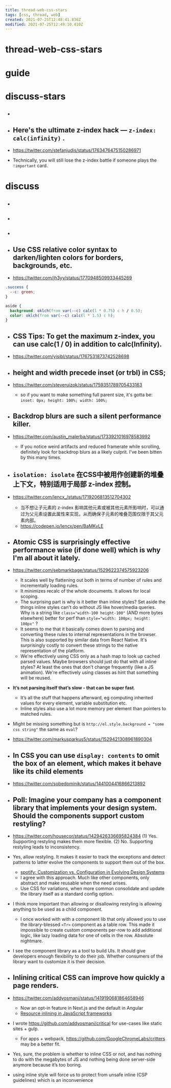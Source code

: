 ```yaml
---
title: thread-web-css-stars
tags: [css, thread, web]
created: 2021-07-25T12:48:41.836Z
modified: 2021-07-25T12:49:10.410Z
---
```


# thread-web-css-stars

# guide

# discuss-stars
- ## 

- ## Here's the ultimate z-index hack — `z-index: calc(infinity)` .
- https://twitter.com/stefanjudis/status/1763476475150286971
- Technically, you will still lose the z-index battle if someone plays the `!important` card. 

# discuss
- ## 

- ## 

- ## 

- ## Use CSS relative color syntax to darken/lighten colors for borders, backgrounds, etc.
- https://twitter.com/jh3yy/status/1770948509933445269

```CSS
.success {
  --c: green;
}

aside {
  background: oklch(from var(--c) calc(l * 0.75) c h / 0.5);
  color: oklch(from var(--c) calc(l * 1.5) c h);
}
```

- ## CSS Tips: To get the maximum z-index, you can use calc(1 / 0) in addition to calc(Infinity).
- https://twitter.com/yisibl/status/1767531873742528698

- ## height and width precede inset (or trbl) in CSS; 
- https://twitter.com/steveruizok/status/1759351789705433163
  - so if you want to make something full parent size, it's gotta be: `inset: 0px; height: 100%; width: 100%;`

- ## Backdrop blurs are such a silent performance killer. 
- https://twitter.com/austin_malerba/status/1733921016978583992
  - If you notice weird artifacts and reduced framerate while scrolling, definitely look for backdrop blurs as a likely culprit. I've been bitten by this many times.

- ##  `isolation: isolate` 在CSS中被用作创建新的堆叠上下文，特别适用于局部 z-index 控制。
- https://twitter.com/lencx_/status/1719206813512704302
  - 当不想让子元素的 z-index 影响其他元素或被其他元素所影响时，可以通过为父元素设置此属性来实现，从而确保子元素的堆叠范围仅限于其父元素内部。
  - https://codepen.io/lencx/pen/BaMKvLE

- ## Atomic CSS is surprisingly effective performance wise (if done well) which is why I'm all about it lately. 
- https://twitter.com/sebmarkbage/status/1529622374575923206
  - It scales well by flattening out both in terms of number of rules and incrementally loading rules. 
  - It minimizes recalc of the whole documents. It allows for local scoping.
  - The surprising part is why is it better than inline styles? Set aside the things inline styles can't do without JS like hover/media queries. Why is a string like `class="width-100 height-100"` (AND more bytes elsewhere) better for perf than `style="width: 100px; height: 100px"` ?
  - It seems to me that it basically comes down to parsing and converting these rules to internal representations in the browser. This is also supported by similar data from React Native. It's surprisingly costly to convert these strings to the native representation of the platform.
  - We're effectively using CSS only as a hash map to look up cached parsed values. Maybe browsers should just do that with all inline styles? At least the ones that don't change frequently (like a JS animation). We're effectively using classes as hint that something will be reused.
- **It’s not parsing itself that’s slow - that can be super fast**. 
  - It’s all the stuff that happens afterward, eg computing inherited values for every element, variable substitution etc. 
  - Inline styles also use a lot more memory per element than pointers to matched rules.

- Might be missing something but is `http://el.style.background = "some css string"` the same as `eval`?
- https://twitter.com/markusparkus5/status/1529421308961890304

- ## In CSS you can use `display: contents` to omit the box of an element, which makes it behave like its child elements
- https://twitter.com/sobedominik/status/1441004416866213892

- ## Poll: Imagine your company has a component library that implements your design system. Should the components support custom restyling?
- https://twitter.com/housecor/status/1429426336695824384
  (1) Yes. Supporting restyling makes them more flexible.
  (2) No. Supporting restyling leads to inconsistency.
- Yes, allow restyling. It makes it easier to track the exceptions and detect patterns to latter evolve the components to support them out of the box.
  - [spotify: Customization vs. Configuration in Evolving Design Systems](https://engineering.atspotify.com/2021/04/28/customization-vs-configuration-in-evolving-design-systems/)
  - I agree with this approach. Much like other components, only abstract and make reusable when the need arises. 
  - Use CSS for variations, when more common consolidate and update the library itself as a standard config option.
- I think more important than allowing or disallowing restyling is allowing anything to be used as a child component.
  - I once worked with with a component lib that only allowed you to use the library-blessed `<Tr>` component as a table row. This made it impossible to create custom components per-row to add additional logic, like lazy loading data for one of cells in the row. Absolute nightmare.
- I see the component library as a tool to build UIs. It should give developers enough flexibility to do their job. Whether consumers of the library want to customize it is their decision.

- ## Inlining critical CSS can improve how quickly a page renders. 
- https://twitter.com/addyosmani/status/1419190681864658946
  - Now an opt-in feature in Next.js and the default in Angular
  - [Resource inlining in JavaScript frameworks](https://web.dev/aurora-resource-inlining/)
- I wrote https://github.com/addyosmani/critical for use-cases like static sites + gulp. 
  - For apps + webpack, https://github.com/GoogleChromeLabs/critters may be a better fit.
- Yes, sure, the problem is whether to inline CSS or not, and has nothing to do with the megabytes of JS and nothing being done server-side anymore because it’s too boring.
- using inline style will force us to protect from unsafe inline (CSP guidelines) which is an inconvenience
